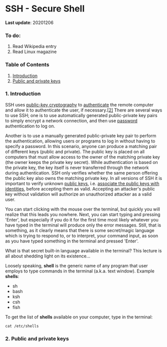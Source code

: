 # SSH - Secure Shell

**Last update**: 20201206



### To do:

1. Read Wikipedia entry
2. Read Linux magazine



### Table of Contents

1. [Introduction](#introduction)
2. [Public and private keys](#public-and-private-keys)


### 1. Introduction <a name="introduction"></a>

SSH uses [public-key cryptography](https://en.wikipedia.org/wiki/Public-key_cryptography) to [authenticate](https://en.wikipedia.org/wiki/Authentication) the remote computer and allow it to authenticate the user, if necessary.[[2\]](https://en.wikipedia.org/wiki/SSH_(Secure_Shell)#cite_note-rfc4252-2) There are several ways to use SSH; one is to use automatically generated public-private key pairs to simply encrypt a network connection, and then use [password](https://en.wikipedia.org/wiki/Password) authentication to log on.

Another is to use a manually generated public-private key pair to perform the authentication, allowing users or programs to log in without having to specify a password. In this scenario, anyone can produce a matching pair of different keys (public and private). The public key is placed on all computers that must allow access to the owner of the matching private key (the owner keeps the private key secret). While authentication is based on the private key, the key itself is never transferred through the network during authentication. SSH only verifies whether the same person offering the public key also owns the matching private key. In all versions of SSH it is important to verify unknown [public keys](https://en.wikipedia.org/wiki/Public_key), i.e. [associate the public keys with identities](https://en.wikipedia.org/wiki/Public-key_cryptography#Associating_public_keys_with_identities), before accepting them as valid. Accepting an attacker's public key without validation will authorize an unauthorized attacker as a valid user.

You can start clicking with the mouse over the terminal, but quickly you will realize that this leads you nowhere. Next, you can start typing and pressing 'Enter', but especially if you do it for the first time most likely whatever you have typed in the terminal will produce only the error messages. Still, that is something, as it clearly means that there is some secret/magic language which is trying to respond to, or to interpret, your command input, as soon as you have typed something in the terminal and pressed 'Enter'. 

What is that secret built-in language available in the terminal? This lecture is all about shedding light on its existence...

Loosely speaking, **shell** is the generic name of any program that user employs to type commands in the terminal (a.k.a. text window).  Example **shells**:

* sh 
* bash
* ksh
* csh
* fish

To get the list of **shells** available on your computer, type in the terminal:

```linux
cat /etc/shells 
```






### 2. Public and private keys <a name="public-and-private-keys"></a>





